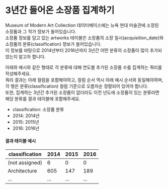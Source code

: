 # 3년간 들어온 소장품 집계하기

Museum of Modern Art Collection 데이터베이스에는 뉴욕 현대 미술관에 소장된 소장품과 그 작가 정보가 들어있습니다. <br>
소장품 정보를 담고 있는 artworks 테이블은 소장품의 소장 일시(acquisition_date)와 소장품의 분류(classification) 정보가 들어있습니다. <br>
이 정보를 바탕으로 2014년부터 2016년까지 3년간 어떤 분류의 소장품이 많이 추가되었는지 알고자 합니다.

아래와 예시와 같은 형태로 각 분류에 대해 연도별 추가된 소장품 수를 집계하는 쿼리를 작성해주세요. <br> 
쿼리 결과는 아래 컬럼을 포함해야하고, 컬럼 순서 역시 아래 예시 순서와 동일해야하며, 각 행은 분류(classification) 컬럼 기준으로 오름차순 정렬되어 있어야 합니다. <br> 
또한, 집계하는 3년간 추가된 소장품이 없더라도 이전 년도에 소장품이 있는 분류라면 해당 분류를 결과 테이블에 포함해주세요.

- classification: 소장품 분류
- 2014: 2014년
- 2015: 2015년
- 2016: 2016년

#### 결과 테이블 예시
| classification  | 2014 | 2015 | 2016 |
|-----------------|------|------|------|
| (not assigned)  | 6    | 0    | 0    |
| Architecture    | 605  | 147  | 189  |
| ...             | ...  | ...  | ...  |

